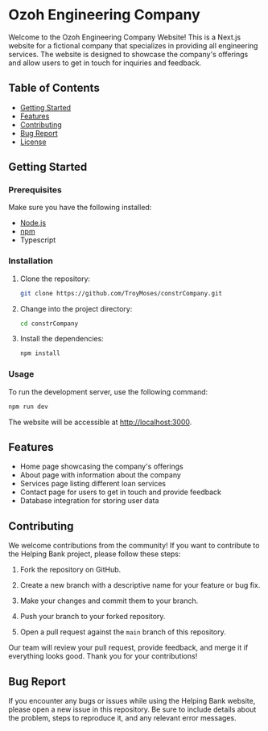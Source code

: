 
# Ozoh Engineering Company

Welcome to the Ozoh Engineering Company Website! This is a Next.js website for a fictional company that specializes in providing all engineering services. The website is designed to showcase the company's offerings and allow users to get in touch for inquiries and feedback.

## Table of Contents

- [Getting Started](#getting-started)
- [Features](#features)
- [Contributing](#contributing)
- [Bug Report](#bug-report)
- [License](#license)

## Getting Started

### Prerequisites

Make sure you have the following installed:

- [Node.js](https://nodejs.org/en/)
- [npm](https://www.npmjs.com/)
- Typescript

### Installation

1. Clone the repository:

   ```bash
   git clone https://github.com/TroyMoses/constrCompany.git
   ```

2. Change into the project directory:

   ```bash
   cd constrCompany
   ```

3. Install the dependencies:

   ```bash
   npm install
   ```

### Usage

To run the development server, use the following command:

```bash
npm run dev
```

The website will be accessible at [http://localhost:3000](http://localhost:3000).

## Features

- Home page showcasing the company's offerings
- About page with information about the company
- Services page listing different loan services
- Contact page for users to get in touch and provide feedback
- Database integration for storing user data

## Contributing

We welcome contributions from the community! If you want to contribute to the Helping Bank project, please follow these steps:

1. Fork the repository on GitHub.

2. Create a new branch with a descriptive name for your feature or bug fix.

3. Make your changes and commit them to your branch.

4. Push your branch to your forked repository.

5. Open a pull request against the `main` branch of this repository.

Our team will review your pull request, provide feedback, and merge it if everything looks good. Thank you for your contributions!

## Bug Report

If you encounter any bugs or issues while using the Helping Bank website, please open a new issue in this repository. Be sure to include details about the problem, steps to reproduce it, and any relevant error messages.
